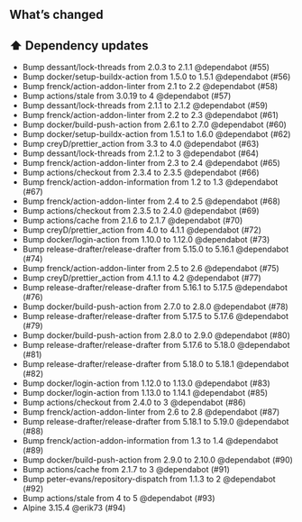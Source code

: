 ## What’s changed

## ⬆️ Dependency updates

- Bump dessant/lock-threads from 2.0.3 to 2.1.1 @dependabot (#55)
- Bump docker/setup-buildx-action from 1.5.0 to 1.5.1 @dependabot (#56)
- Bump frenck/action-addon-linter from 2.1 to 2.2 @dependabot (#58)
- Bump actions/stale from 3.0.19 to 4 @dependabot (#57)
- Bump dessant/lock-threads from 2.1.1 to 2.1.2 @dependabot (#59)
- Bump frenck/action-addon-linter from 2.2 to 2.3 @dependabot (#61)
- Bump docker/build-push-action from 2.6.1 to 2.7.0 @dependabot (#60)
- Bump docker/setup-buildx-action from 1.5.1 to 1.6.0 @dependabot (#62)
- Bump creyD/prettier_action from 3.3 to 4.0 @dependabot (#63)
- Bump dessant/lock-threads from 2.1.2 to 3 @dependabot (#64)
- Bump frenck/action-addon-linter from 2.3 to 2.4 @dependabot (#65)
- Bump actions/checkout from 2.3.4 to 2.3.5 @dependabot (#66)
- Bump frenck/action-addon-information from 1.2 to 1.3 @dependabot (#67)
- Bump frenck/action-addon-linter from 2.4 to 2.5 @dependabot (#68)
- Bump actions/checkout from 2.3.5 to 2.4.0 @dependabot (#69)
- Bump actions/cache from 2.1.6 to 2.1.7 @dependabot (#70)
- Bump creyD/prettier_action from 4.0 to 4.1.1 @dependabot (#72)
- Bump docker/login-action from 1.10.0 to 1.12.0 @dependabot (#73)
- Bump release-drafter/release-drafter from 5.15.0 to 5.16.1 @dependabot (#74)
- Bump frenck/action-addon-linter from 2.5 to 2.6 @dependabot (#75)
- Bump creyD/prettier_action from 4.1.1 to 4.2 @dependabot (#77)
- Bump release-drafter/release-drafter from 5.16.1 to 5.17.5 @dependabot (#76)
- Bump docker/build-push-action from 2.7.0 to 2.8.0 @dependabot (#78)
- Bump release-drafter/release-drafter from 5.17.5 to 5.17.6 @dependabot (#79)
- Bump docker/build-push-action from 2.8.0 to 2.9.0 @dependabot (#80)
- Bump release-drafter/release-drafter from 5.17.6 to 5.18.0 @dependabot (#81)
- Bump release-drafter/release-drafter from 5.18.0 to 5.18.1 @dependabot (#82)
- Bump docker/login-action from 1.12.0 to 1.13.0 @dependabot (#83)
- Bump docker/login-action from 1.13.0 to 1.14.1 @dependabot (#85)
- Bump actions/checkout from 2.4.0 to 3 @dependabot (#86)
- Bump frenck/action-addon-linter from 2.6 to 2.8 @dependabot (#87)
- Bump release-drafter/release-drafter from 5.18.1 to 5.19.0 @dependabot (#88)
- Bump frenck/action-addon-information from 1.3 to 1.4 @dependabot (#89)
- Bump docker/build-push-action from 2.9.0 to 2.10.0 @dependabot (#90)
- Bump actions/cache from 2.1.7 to 3 @dependabot (#91)
- Bump peter-evans/repository-dispatch from 1.1.3 to 2 @dependabot (#92)
- Bump actions/stale from 4 to 5 @dependabot (#93)
- Alpine 3.15.4 @erik73 (#94)
